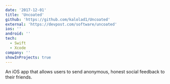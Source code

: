 ```yaml
---
date: '2017-12-01'
title: 'Uncoated'
github: 'https://github.com/kalolad1/Uncoated'
external: 'https://devpost.com/software/uncoated'
ios: ''
android: ''
tech:
  - Swift
  - Xcode
company: ''
showInProjects: true
---
```


An iOS app that allows users to send anonymous, honest social feedback to their friends.
